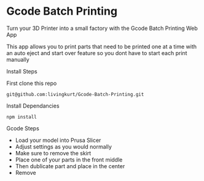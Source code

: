 # Gcode Batch Printing
Turn your 3D Printer into a small factory with the Gcode Batch Printing Web App

This app allows you to print parts that need to be printed one at a time with an auto eject and start over feature so you dont have to start each print manually

Install Steps

First clone this repo

```shell
git@github.com:livingkurt/Gcode-Batch-Printing.git
```

Install Dependancies

```shell
npm install
```


Gcode Steps

- Load your model into Prusa Slicer
- Adjust settings as you would normally
- Make sure to remove the skirt
- Place one of your parts in the front middle
- Then dublicate part and place in the center
- Remove

